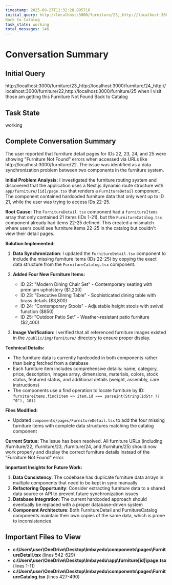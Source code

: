 ```yaml
---
timestamp: 2025-08-27T11:32:28.895716
initial_query: http://localhost:3000/furniture/23,,http://localhost:3000/furniture/24,,http://localhost:3000/furniture/22,http://localhost:3000/furniture/25 when l visit those am getting this Furniture Not Found
Back to Catalog
task_state: working
total_messages: 146
---
```


# Conversation Summary

## Initial Query
http://localhost:3000/furniture/23,,http://localhost:3000/furniture/24,,http://localhost:3000/furniture/22,http://localhost:3000/furniture/25 when l visit those am getting this Furniture Not Found
Back to Catalog

## Task State
working

## Complete Conversation Summary
The user reported that furniture detail pages for IDs 22, 23, 24, and 25 were showing "Furniture Not Found" errors when accessed via URLs like http://localhost:3000/furniture/22. The issue was identified as a data synchronization problem between two components in the furniture system.

**Initial Problem Analysis:**
I investigated the furniture routing system and discovered that the application uses a Next.js dynamic route structure with `app/furniture/[id]/page.tsx` that renders a `FurnitureDetail` component. The component contained hardcoded furniture data that only went up to ID 21, while the user was trying to access IDs 22-25.

**Root Cause:**
The `FurnitureDetail.tsx` component had a `furnitureItems` array that only contained 21 items (IDs 1-21), but the `FurnitureCatalog.tsx` component already had items 22-25 defined. This created a mismatch where users could see furniture items 22-25 in the catalog but couldn't view their detail pages.

**Solution Implemented:**
1. **Data Synchronization**: I updated the `FurnitureDetail.tsx` component to include the missing furniture items (IDs 22-25) by copying the exact data structure from the `FurnitureCatalog.tsx` component.

2. **Added Four New Furniture Items:**
   - ID 22: "Modern Dining Chair Set" - Contemporary seating with premium upholstery ($1,200)
   - ID 23: "Executive Dining Table" - Sophisticated dining table with brass details ($3,800)
   - ID 24: "Contemporary Stools" - Adjustable height stools with swivel function ($850)
   - ID 25: "Outdoor Patio Set" - Weather-resistant patio furniture ($2,400)

3. **Image Verification**: I verified that all referenced furniture images existed in the `/public/img/furniture/` directory to ensure proper display.

**Technical Details:**
- The furniture data is currently hardcoded in both components rather than being fetched from a database
- Each furniture item includes comprehensive details: name, category, price, description, images array, dimensions, materials, colors, stock status, featured status, and additional details (weight, assembly, care instructions)
- The components use a find operation to locate furniture by ID: `furnitureItems.find(item => item.id === parseInt(String(idStr ?? "0"), 10))`

**Files Modified:**
- Updated `components/pages/FurnitureDetail.tsx` to add the four missing furniture items with complete data structures matching the catalog component

**Current Status:**
The issue has been resolved. All furniture URLs (including /furniture/22, /furniture/23, /furniture/24, and /furniture/25) should now work properly and display the correct furniture details instead of the "Furniture Not Found" error.

**Important Insights for Future Work:**
1. **Data Consistency**: The codebase has duplicate furniture data arrays in multiple components that need to be kept in sync manually
2. **Refactoring Opportunity**: Consider extracting furniture data to a shared data source or API to prevent future synchronization issues
3. **Database Integration**: The current hardcoded approach should eventually be replaced with a proper database-driven system
4. **Component Architecture**: Both FurnitureDetail and FurnitureCatalog components maintain their own copies of the same data, which is prone to inconsistencies

## Important Files to View

- **c:\Users\user\OneDrive\Desktop\Imbayedu\components\pages\FurnitureDetail.tsx** (lines 542-629)
- **c:\Users\user\OneDrive\Desktop\Imbayedu\app\furniture\[id]\page.tsx** (lines 1-11)
- **c:\Users\user\OneDrive\Desktop\Imbayedu\components\pages\FurnitureCatalog.tsx** (lines 427-490)

